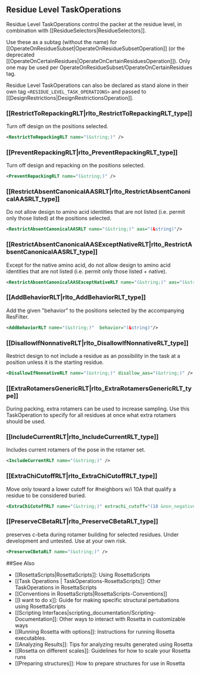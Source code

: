 <!-- --- title: Residue Level TaskOperations -->

Residue Level TaskOperations
----------------------------
Residue Level TaskOperations control the packer at the residue level, in combination with [[ResidueSelectors|ResidueSelectors]].

Use these as a subtag (without the name) for [[OperateOnResidueSubset|OperateOnResidueSubsetOperation]] (or the deprecated [[OperateOnCertainResidues|OperateOnCertainResiduesOperation]]). Only one may be used per OperateOnResidueSubset/OperateOnCertainResidues tag.

Residue Level TaskOperations can also be declared as stand alone in their own tag `<RESIDUE_LEVEL_TASK_OPERATIONS>` and passed to [[DesignRestrictions|DesignRestrictionsOperation]].


### [[RestrictToRepackingRLT|rlto_RestrictToRepackingRLT_type]]

Turn off design on the positions selected.
```xml
<RestrictToRepackingRLT name="(&string;)" />
```

### [[PreventRepackingRLT|rlto_PreventRepackingRLT_type]]

Turn off design and repacking on the positions selected.

```xml
<PreventRepackingRLT name="(&string;)" />
```

### [[RestrictAbsentCanonicalAASRLT|rlto_RestrictAbsentCanonicalAASRLT_type]]

Do not allow design to amino acid identities that are not listed (i.e. permit only those listed) at the positions selected.
```xml
<RestrictAbsentCanonicalAASRLT name="(&string;)" aas="(&string)"/>
```
### [[RestrictAbsentCanonicalAASExceptNativeRLT|rlto_RestrictAbsentCanonicalAASRLT_type]]

Except for the native amino acid, do not allow design to amino acid identities that are not listed (i.e. permit only those listed + native).

```xml
<RestrictAbsentCanonicalAASExceptNativeRLT name="(&string;)" aas="(&string;)" />
```


### [[AddBehaviorRLT|rlto_AddBehaviorRLT_type]]
Add the given "behavior" to the positions selected by the accompanying ResFilter.
```xml
<AddBehaviorRLT name="(&string;)"  behavior="(&string)"/>
```

### [[DisallowIfNonnativeRLT|rlto_DisallowIfNonnativeRLT_type]]
Restrict design to not include a residue as an possibility in the task at a position unless it is the starting residue. 
```xml
<DisallowIfNonnativeRLT name="(&string;)" disallow_aas="(&string;)" />
```

### [[ExtraRotamersGenericRLT|rlto_ExtraRotamersGenericRLT_type]]

During packing, extra rotamers can be used to increase sampling. Use this TaskOperation to specify for all residues at once what extra rotamers should be used. 

### [[IncludeCurrentRLT|rlto_IncludeCurrentRLT_type]]
Includes current rotamers of the pose in the rotamer set.
```xml
<IncludeCurrentRLT name="(&string;)" />
```

### [[ExtraChiCutoffRLT|rlto_ExtraChiCutoffRLT_type]]
Move only toward a lower cutoff for #neighbors w/i 10A that qualify a residue to be considered buried.
```xml
<ExtraChiCutoffRLT name="(&string;)" extrachi_cutoff="(18 &non_negative_integer;)" />
```

### [[PreserveCBetaRLT|rlto_PreserveCBetaRLT_type]]
preserves c-beta during rotamer building for selected residues. Under development and untested. Use at your own risk.
```xml
<PreserveCBetaRLT name="(&string;)" />
```

##See Also

* [[RosettaScripts|RosettaScripts]]: Using RosettaScripts
* [[Task Operations | TaskOperations-RosettaScripts]]: Other TaskOperations in RosettaScripts
* [[Conventions in RosettaScripts|RosettaScripts-Conventions]]
* [[I want to do x]]: Guide for making specific structural pertubations using RosettaScripts
* [[Scripting Interfaces|scripting_documentation/Scripting-Documentation]]: Other ways to interact with Rosetta in customizable ways
* [[Running Rosetta with options]]: Instructions for running Rosetta executables.
* [[Analyzing Results]]: Tips for analyzing results generated using Rosetta
* [[Rosetta on different scales]]: Guidelines for how to scale your Rosetta runs
* [[Preparing structures]]: How to prepare structures for use in Rosetta